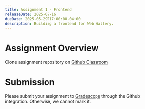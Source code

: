 ```yaml
---
title: Assignment 1 - Frontend
releaseDate: 2025-05-16
dueDate: 2025-05-29T17:00:00-04:00
description: Building a frontend for Web Gallery.
---
```


# Assignment Overview

Clone assignment repository on [Github Classroom](https://classroom.github.com/a/8gdjCTTP)

# Submission

Please submit your assignment to [Gradescope](https://gradescope.ca/) through the Github integration. Otherwise, we cannot mark it.
